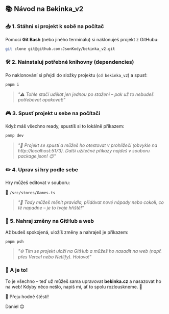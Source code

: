 ## 📚 Návod na Bekinka_v2

### 📥 1. Stáhni si projekt k sobě na počítač

Pomocí **Git Bash** (nebo jiného terminálu) si naklonuješ projekt z GitHubu:

```sh
git clone git@github.com:JsonKody/bekinka_v2.git
```

### 🛠️ 2. Nainstaluj potřebné knihovny (dependencies)

Po naklonování si přejdi do složky projektu (`cd bekinka_v2`) a spusť:

```sh
pnpm i
```

> _"⚠️ Tohle stačí udělat jen jednou po stažení – pak už to nebudeš potřebovat opakovat!"_

### 🎮 3. Spusť projekt u sebe na počítači

Když máš všechno ready, spustíš si to lokálně příkazem:

```sh
pnmp dev
```

> _"🎨 Projekt se spustí a můžeš ho otestovat v prohlížeči (obvykle na http://localhost:5173). Další užitečné příkazy najdeš v souboru package.json! 😉"_

### ✏️ 4. Uprav si hry podle sebe

Hry můžeš editovat v souboru:

📍 `/src/stores/Games.ts`

> _"🧠 Tady můžeš měnit pravidla, přidávat nové nápady nebo cokoli, co tě napadne – je to tvoje hřiště!"_

### 🚀 5. Nahraj změny na GitHub a web

Až budeš spokojená, uložíš změny a nahraješ je příkazem:

```sh
pnpm psh
```

> _"🌐 Tím se projekt uloží na GitHub a můžeš ho nasadit na web (např. přes Vercel nebo Netlify). Hotovo!"_

### 🌟 A je to!

To je všechno – teď už můžeš sama upravovat **bekinka.cz** a nasazovat ho na web! Kdyby něco nešlo, napiš mi, ať to spolu rozlouskneme. 🎉

💖 Přeju hodně štěstí!

Daniel 😊
